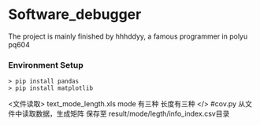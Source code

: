 # Software_debugger
The project is mainly finished by hhhddyy, a famous programmer in polyu pq604

### Environment Setup

```
> pip install pandas
> pip install matplotlib
```

<文件读取>
text_mode_length.xls
mode 有三种
长度有三种
</>
#cov.py
从文件中读取数据，生成矩阵 保存至 result/mode/legth/info_index.csv目录